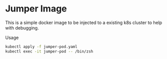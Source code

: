 # Jumper Image

This is a simple docker image to be injected to a existing k8s cluster to help with debugging.


Usage 

```bash
kubectl apply -f jumper-pod.yaml
kubectl exec -it jumper-pod -- /bin/zsh
```
